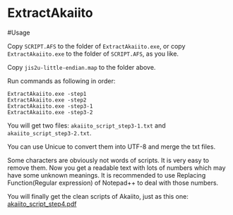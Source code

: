 ExtractAkaiito
==============

#Usage

Copy `SCRIPT.AFS` to the folder of `ExtractAkaiito.exe`, or copy `ExtractAkaiito.exe` to the folder of `SCRIPT.AFS`, as you like.

Copy `jis2u-little-endian.map` to the folder above.

Run commands as following in order:

    ExtractAkaiito.exe -step1
    ExtractAkaiito.exe -step2
    ExtractAkaiito.exe -step3-1
    ExtractAkaiito.exe -step3-2

You will get two files: `akaiito_script_step3-1.txt` and `akaiito_script_step3-2.txt`.

You can use Unicue to convert them into UTF-8 and merge the txt files.

Some characters are obviously not words of scripts. It is very easy to remove them. Now you get a readable text with lots of numbers which may have some unknown meanings. It is recommended to use Replacing Function(Regular expression) of Notepad++ to deal with those numbers. 

You will finally get the clean scripts of Akaiito, just as this one: 
[akaiito\_script\_step4.pdf](https://kuyur.net/blog/uploads/2010/08/akaiito_script_step4.pdf)
